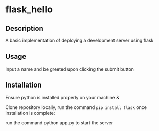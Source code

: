 # flask_hello

## Description
A basic implementation of deploying a development server using flask

## Usage
Input a name and be greeted upon clicking the submit button

## Installation
Ensure python is installed properly on your machine &


Clone repository locally, run the command `pip install flask` once installation is complete:

run the command python app.py to start the server